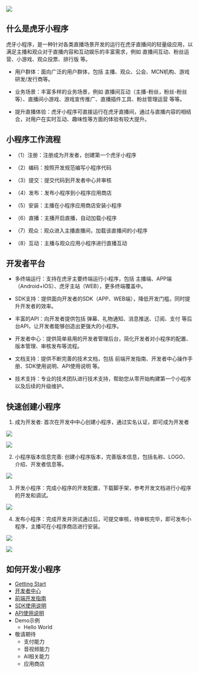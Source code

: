 ![](https://v-cms-img.huya.com/huya/hy-ext/logo.png)

## 什么是虎牙小程序

   虎牙小程序，是一种针对各类直播场景开发的运行在虎牙直播间的轻量级应用，以满足主播和观众对于直播内容和互动娱乐的丰富需求，例如 直播间互动、粉丝运营、小游戏、观众投票、排行版 等。

* 用户群体：面向广泛的用户群体，包括 主播、观众、公会、MCN机构、游戏研发/发行商等。
    
* 业务场景：丰富多样的业务场景，例如 直播间互动（主播-粉丝，粉丝-粉丝 等）、直播间小游戏、游戏宣传推广、直播插件工具、粉丝管理运营 等等。
    
* 提升直播体验：虎牙小程序可直接运行在虎牙直播间，通过与直播内容的相结合，对用户在实时互动、趣味性等方面的体验有较大提升。

## 小程序工作流程

* （1）注册：注册成为开发者，创建第一个虎牙小程序

* （2）编码：按照开发规范编写小程序代码

* （3）提交：提交代码到开发者中心并审核

* （4）发布：发布小程序到小程序应用商店

* （5）安装：主播在小程序应用商店安装小程序

* （6）直播：主播开启直播，自动加载小程序

* （7）观众：观众进入主播直播间，加载该直播间的小程序

* （8）互动：主播与观众应用小程序进行直播互动

## 开发者平台
   
* 多终端运行：支持在虎牙主要终端运行小程序，包括 主播端、APP端（Android+IOS）、虎牙主站（WEB），更多终端覆盖中。
    
* SDK支持：提供面向开发者的SDK（APP、WEB端），降低开发门槛，同时提升开发者的效率。
    
* 丰富的API：向开发者提供包括 弹幕、礼物通知、消息推送、订阅、支付 等后台API，让开发者能够创造出更强大的小程序。
    
* 开发者中心：提供简单易用的开发者管理后台，简化开发者对小程序的配置、版本管理、审核发布等流程。
    
* 文档支持：提供不断完善的技术文档，包括 前端开发指南、开发者中心操作手册、SDK使用说明、API使用说明 等。
    
* 技术支持：专业的技术团队进行技术支持，帮助您从零开始构建第一个小程序以及后续的升级维护。

## 快速创建小程序

1. 成为开发者: 首次在开发中中心创建小程序，通过实名认证，即可成为开发者

![](https://v-cms-img.huya.com/huya/hy-ext/new1.png)

![](https://v-cms-img.huya.com/huya/hy-ext/new2.png)

2. 小程序版本信息完善: 创建小程序版本，完善版本信息，包括名称、LOGO、介绍、开发者信息等。

![](https://v-cms-img.huya.com/huya/hy-ext/new3.png)

3. 开发小程序：完成小程序的开发配置，下载脚手架，参考开发文档进行小程序的开发和调试。

![](https://v-cms-img.huya.com/huya/hy-ext/new4.png)

4. 发布小程序：完成开发并测试通过后，可提交审核，待审核完毕，即可发布小程序，主播可在小程序商店进行安装。

![](https://v-cms-img.huya.com/huya/hy-ext/new7.png)

![](https://v-cms-img.huya.com/huya/hy-ext/new6.png)

## 如何开发小程序

* [Getting Start](https://github.com/huya-ext/miniapp/wiki)
* [开发者中心](https://github.com/huya-ext/miniapp/wiki/ems)
* [前端开发指南](https://github.com/huya-ext/miniapp/wiki/%E5%BC%80%E5%8F%91%E8%80%85%E6%8C%87%E5%8D%97)
* [SDK使用说明](https://github.com/huya-ext/miniapp/wiki/SDK%E6%96%87%E6%A1%A3)
* [API使用说明](https://github.com/huya-ext/miniapp/wiki/%E5%BC%80%E5%8F%91%E8%80%85%E5%90%8E%E5%8F%B0api)
* Demo示例
    * Hello World
* 敬请期待
    * 支付能力
    * 音视频能力
    * AI相关能力
    * 应用商店
